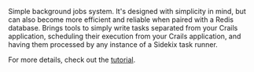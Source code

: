Simple background jobs system. It's designed with simplicity in mind, but can also become more efficient and reliable when paired with a Redis database. Brings tools to simply write tasks separated from your Crails application, scheduling their execution from your Crails application, and having them processed by any instance of a Sidekix task runner.

For more details, check out the [tutorial](https://crails-framework.github.io/website/tutorials/sidekix).
